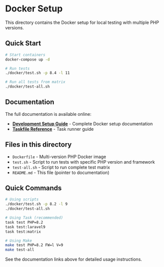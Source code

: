 # Docker Setup

This directory contains the Docker setup for local testing with multiple PHP versions.

## Quick Start

```bash
# Start containers
docker-compose up -d

# Run tests
./docker/test.sh -p 8.4 -l 11

# Run all tests from matrix
./docker/test-all.sh
```

## Documentation

The full documentation is available online:

- **[Development Setup Guide](https://event4u-app.github.io/data-helpers/guides/development-setup/)** - Complete Docker setup documentation
- **[Taskfile Reference](https://event4u-app.github.io/data-helpers/guides/taskfile-reference/)** - Task runner guide

## Files in this directory

- `Dockerfile` - Multi-version PHP Docker image
- `test.sh` - Script to run tests with specific PHP version and framework
- `test-all.sh` - Script to run complete test matrix
- `README.md` - This file (pointer to documentation)

## Quick Commands

```bash
# Using scripts
./docker/test.sh -p 8.2 -l 9
./docker/test-all.sh

# Using Task (recommended)
task test PHP=8.2
task test:laravel9
task test:matrix

# Using Make
make test PHP=8.2 FW=l V=9
make test-all
```

See the documentation links above for detailed usage instructions.
